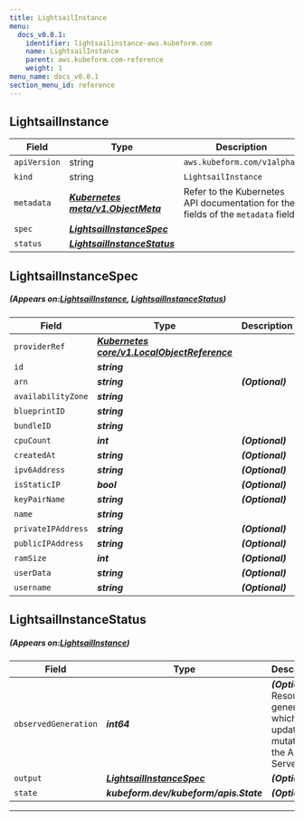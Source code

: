 ```yaml
---
title: LightsailInstance
menu:
  docs_v0.0.1:
    identifier: lightsailinstance-aws.kubeform.com
    name: LightsailInstance
    parent: aws.kubeform.com-reference
    weight: 1
menu_name: docs_v0.0.1
section_menu_id: reference
---
```


## LightsailInstance
| Field | Type | Description |
| ------ | ----- | ----------- |
| `apiVersion` | string | `aws.kubeform.com/v1alpha1` |
|    `kind` | string | `LightsailInstance` |
| `metadata` | ***[Kubernetes meta/v1.ObjectMeta](https://kubernetes.io/docs/reference/generated/kubernetes-api/v1.13/#objectmeta-v1-meta)***|Refer to the Kubernetes API documentation for the fields of the `metadata` field.|
| `spec` | ***[LightsailInstanceSpec](#LightsailInstanceSpec)***||
| `status` | ***[LightsailInstanceStatus](#LightsailInstanceStatus)***||
## LightsailInstanceSpec
##### (Appears on:[LightsailInstance](#LightsailInstance), [LightsailInstanceStatus](#LightsailInstanceStatus))
| Field | Type | Description |
| ------ | ----- | ----------- |
| `providerRef` | ***[Kubernetes core/v1.LocalObjectReference](https://kubernetes.io/docs/reference/generated/kubernetes-api/v1.13/#localobjectreference-v1-core)***||
| `id` | ***string***||
| `arn` | ***string***| ***(Optional)*** |
| `availabilityZone` | ***string***||
| `blueprintID` | ***string***||
| `bundleID` | ***string***||
| `cpuCount` | ***int***| ***(Optional)*** |
| `createdAt` | ***string***| ***(Optional)*** |
| `ipv6Address` | ***string***| ***(Optional)*** |
| `isStaticIP` | ***bool***| ***(Optional)*** |
| `keyPairName` | ***string***| ***(Optional)*** |
| `name` | ***string***||
| `privateIPAddress` | ***string***| ***(Optional)*** |
| `publicIPAddress` | ***string***| ***(Optional)*** |
| `ramSize` | ***int***| ***(Optional)*** |
| `userData` | ***string***| ***(Optional)*** |
| `username` | ***string***| ***(Optional)*** |
## LightsailInstanceStatus
##### (Appears on:[LightsailInstance](#LightsailInstance))
| Field | Type | Description |
| ------ | ----- | ----------- |
| `observedGeneration` | ***int64***| ***(Optional)*** Resource generation, which is updated on mutation by the API Server.|
| `output` | ***[LightsailInstanceSpec](#LightsailInstanceSpec)***| ***(Optional)*** |
| `state` | ***kubeform.dev/kubeform/apis.State***| ***(Optional)*** |
---
